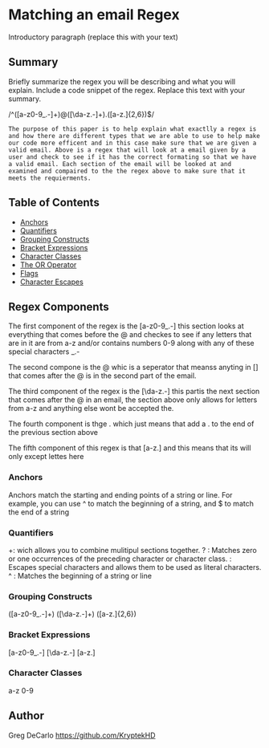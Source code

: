 # Matching an email Regex
 
Introductory paragraph (replace this with your text)

## Summary

Briefly summarize the regex you will be describing and what you will explain. Include a code snippet of the regex. Replace this text with your summary.

 /^([a-z0-9_\.-]+)@([\da-z\.-]+)\.([a-z\.]{2,6})$/
    
    The purpose of this paper is to help explain what exactlly a regex is and how there are different types that we are able to use to help make our code more efficent and in this case make sure that we are given a valid email. Above is a regex that will look at a email given by a user and check to see if it has the correct formating so that we have a valid email. Each section of the email will be looked at and examined and compaired to the the regex above to make sure that it meets the requierments.

## Table of Contents

- [Anchors](#anchors)
- [Quantifiers](#quantifiers)
- [Grouping Constructs](#grouping-constructs)
- [Bracket Expressions](#bracket-expressions)
- [Character Classes](#character-classes)
- [The OR Operator](#the-or-operator)
- [Flags](#flags)
- [Character Escapes](#character-escapes)

## Regex Components
The first component of the regex is the [a-z0-9_\.-] this section looks at everything that comes before the @ and checkes to see if any letters that are in it are from a-z and/or contains numbers 0-9 along with any of these special characters _\.-

The second compone is the @  whic is a seperator that meanss anyting in [] that comes after the @ is in the second part of the email.

The third component of the regex is the [\da-z\.-] this partis the next section that comes after the @ in an email, the section above only allows for letters from a-z and anything else wont be accepted 
the. 

The fourth component is thge \. which just means that add a . to the end of the previous section above

The fifth component of this regex is that [a-z\.] and this means that its will only except lettes here 
### Anchors
Anchors match the starting and ending points of a string or line. For example, you can use ^ to match the beginning of a string, and $ to match the end of a string
### Quantifiers
 +: wich allows you to combine mulitipul sections together.
? : Matches zero or one occurrences of the preceding character or character class.
\: Escapes special characters and allows them to be used as literal characters.
^ : Matches the beginning of a string or line

### Grouping Constructs
([a-z0-9_\.-]+)
([\da-z\.-]+)
([a-z\.]{2,6})

### Bracket Expressions
[a-z0-9_\.-]
[\da-z\.-]
[a-z\.]

### Character Classes
a-z
0-9


## Author

Greg DeCarlo
https://github.com/KryptekHD

